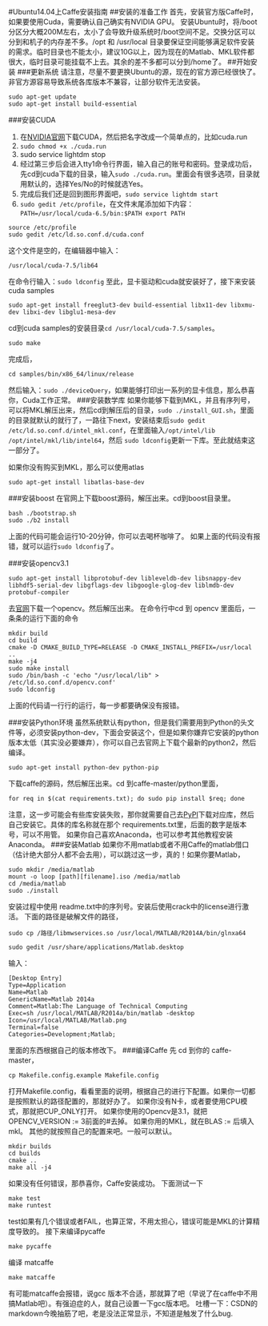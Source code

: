 #Ubuntu14.04上Caffe安装指南
##安装的准备工作
首先，安装官方版Caffe时，如果要使用Cuda，需要确认自己确实有NVIDIA GPU。
安装Ubuntu时，将/boot 分区分大概200M左右，太小了会导致升级系统时/boot空间不足。交换分区可以分到和机子的内存差不多。/opt 和 /usr/local 目录要保证空间能够满足软件安装的需求。临时目录也不能太小，建议10G以上，因为现在的Matlab、MKL软件都很大，临时目录可能挂载不上去。其余的差不多都可以分到/home了。
##开始安装
###更新系统
请注意，尽量不要更换Ubuntu的源，现在的官方源已经很快了。非官方源容易导致系统各库版本不兼容，让部分软件无法安装。

```
sudo apt-get update
sudo apt-get install build-essential
```
###安装CUDA

 1.  在[NVIDIA官网](https://developer.nvidia.com/cuda-downloads)下载CUDA，然后把名字改成一个简单点的，比如cuda.run
 2. `sudo chmod +x ./cuda.run`
 3. sudo service lightdm stop
 4. 经过第三步后会进入tty1命令行界面，输入自己的账号和密码。登录成功后，先cd到cuda下载的目录，输入`sudo ./cuda.run`。里面会有很多选项，目录就用默认的，选择Yes/No的时候就选Yes。
 5. 完成后我们还是回到图形界面吧，`sudo service lightdm start`
 6. `sudo gedit /etc/profile`，在文件末尾添加如下内容：```PATH=/usr/local/cuda-6.5/bin:$PATH
export PATH```
```
source /etc/profile
sudo gedit /etc/ld.so.conf.d/cuda.conf
```
这个文件是空的，在编辑器中输入：

```
/usr/local/cuda-7.5/lib64
```

在命令行输入：`sudo ldconfig`
至此，显卡驱动和cuda就安装好了，接下来安装cuda samples

```
sudo apt-get install freeglut3-dev build-essential libx11-dev libxmu-dev libxi-dev libglu1-mesa-dev
```

cd到cuda samples的安装目录`cd /usr/local/cuda-7.5/samples`。

```
sudo make
```
完成后，

```
cd samples/bin/x86_64/linux/release
```

然后输入：`sudo ./deviceQuery`，如果能够打印出一系列的显卡信息，那么恭喜你，Cuda工作正常。
###安装数学库
如果你能够下载到MKL，并且有序列号，可以将MKL解压出来，然后cd到解压后的目录，`sudo ./install_GUI.sh`，里面的目录就默认的就行了，一路往下next，安装结束后`sudo gedit /etc/ld.so.conf.d/intel_mkl.conf`，在里面输入`/opt/intel/lib
/opt/intel/mkl/lib/intel64`，然后 `sudo ldconfig`更新一下库。至此就结束这一部分了。

如果你没有购买到MKL，那么可以使用atlas

```
sudo apt-get install libatlas-base-dev
```

###安装boost
在官网上下载boost源码，解压出来。cd到boost目录里。

```
bash ./bootstrap.sh
sudo ./b2 install
```
上面的代码可能会运行10-20分钟，你可以去喝杯咖啡了。
如果上面的代码没有报错，就可以运行`sudo ldconfig`了。

###安装opencv3.1

```
sudo apt-get install libprotobuf-dev libleveldb-dev libsnappy-dev  libhdf5-serial-dev libgflags-dev libgoogle-glog-dev liblmdb-dev protobuf-compiler
```

去[官网](https://codeload.github.com/Itseez/opencv/zip/3.1.0)下载一个opencv。然后解压出来。
在命令行中cd 到 opencv 里面后，一条条的运行下面的命令

```
mkdir build
cd build
cmake -D CMAKE_BUILD_TYPE=RELEASE -D CMAKE_INSTALL_PREFIX=/usr/local ..
make -j4
sudo make install
sudo /bin/bash -c 'echo "/usr/local/lib" > /etc/ld.so.conf.d/opencv.conf'
sudo ldconfig
```

上面的代码请一行行的运行，每一步都要确保没有报错。

###安装Python环境
虽然系统默认有python，但是我们需要用到Python的头文件等，必须安装python-dev，下面会安装这个，但是如果你嫌弃它安装的python版本太低（其实没必要嫌弃），你可以自己去官网上下载个最新的python2，然后编译。

```
sudo apt-get install python-dev python-pip
```

下载caffe的源码，然后解压出来。cd 到caffe-master/python里面，

```
for req in $(cat requirements.txt); do sudo pip install $req; done
```

注意，这一步可能会有些库安装失败，那你就需要自己去[PyPI](https://pypi.python.org/pypi)下载对应库，然后自己安装它。具体的库名称就在那个 requirements.txt里，后面的数字是版本号，可以不用管。
如果你自己喜欢Anaconda，也可以参考其他教程安装Anaconda。
###安装Matlab
如果你不用matlab或者不用Caffe的matlab借口（估计绝大部分人都不会去用），可以跳过这一步，真的！如果你要Matlab，

```
sudo mkdir /media/matlab
mount -o loop [path][filename].iso /media/matlab
cd /media/matlab
sudo ./install
```

安装过程中使用 readme.txt中的序列号。安装后使用crack中的license进行激活。
下面的路径是破解文件的路径，

```
sudo cp /路径/libmwservices.so /usr/local/MATLAB/R2014A/bin/glnxa64
```

```
sudo gedit /usr/share/applications/Matlab.desktop
```

输入：

```
[Desktop Entry]
Type=Application
Name=Matlab
GenericName=Matlab 2014a
Comment=Matlab:The Language of Technical Computing
Exec=sh /usr/local/MATLAB/R2014a/bin/matlab -desktop
Icon=/usr/local/MATLAB/Matlab.png
Terminal=false
Categories=Development;Matlab;
```

里面的东西根据自己的版本修改下。
###编译Caffe
先 cd 到你的 caffe-master，

```
cp Makefile.config.example Makefile.config
```

打开Makefile.config，看看里面的说明，根据自己的进行下配置。如果你一切都是按照默认的路径配置的，那就好办了。
如果你没有N卡，或者要使用CPU模式，那就把CUP_ONLY打开。
如果你使用的Opencv是3.1，就把 OPENCV_VERSION := 3前面的#去掉。
如果你用的MKL，就在BLAS := 后填入mkl。
其他的就按照自己的配置来吧。一般可以默认。

```
mkdir builds
cd builds
cmake ..
make all -j4
```

如果没有任何错误，那恭喜你，Caffe安装成功。
下面测试一下

```
make test
make runtest
```

test如果有几个错误或者FAIL，也算正常，不用太担心，错误可能是MKL的计算精度导致的。
接下来编译pycaffe

```
make pycaffe
```

编译 matcaffe

```
make matcaffe
```

有可能matcaffe会报错，说gcc 版本不合适，那就算了吧（早说了在caffe中不用搞Matlab吧）。有强迫症的人，就自己设置一下gcc版本吧。
吐槽一下：CSDN的markdown今晚抽筋了吧，老是没法正常显示，不知道是触发了什么bug.